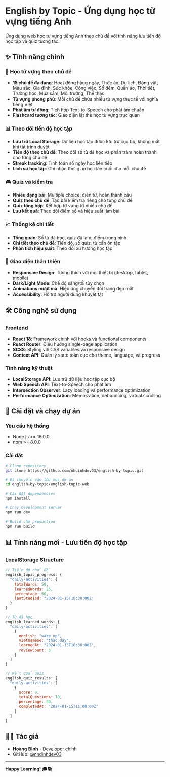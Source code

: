 # English by Topic - Ứng dụng học từ vựng tiếng Anh

Ứng dụng web học từ vựng tiếng Anh theo chủ đề với tính năng lưu tiến độ học tập và quiz tương tác.

## ✨ Tính năng chính

### 🎯 Học từ vựng theo chủ đề
- **15 chủ đề đa dạng**: Hoạt động hàng ngày, Thức ăn, Du lịch, Động vật, Màu sắc, Gia đình, Sức khỏe, Công việc, Số đếm, Quần áo, Thời tiết, Trường học, Mua sắm, Môi trường, Thể thao
- **Từ vựng phong phú**: Mỗi chủ đề chứa nhiều từ vựng thực tế với nghĩa tiếng Việt
- **Phát âm tự động**: Tích hợp Text-to-Speech cho phát âm chuẩn
- **Flashcard tương tác**: Giao diện lật thẻ học từ vựng trực quan

### 📊 Theo dõi tiến độ học tập
- **Lưu trữ Local Storage**: Dữ liệu học tập được lưu trữ cục bộ, không mất khi tắt trình duyệt
- **Tiến độ theo chủ đề**: Theo dõi số từ đã học và phần trăm hoàn thành cho từng chủ đề
- **Streak tracking**: Tính toán số ngày học liên tiếp
- **Lịch sử học tập**: Ghi nhận thời gian học lần cuối cho mỗi chủ đề

### 🎮 Quiz và kiểm tra
- **Nhiều dạng bài**: Multiple choice, điền từ, hoàn thành câu
- **Quiz theo chủ đề**: Tạo bài kiểm tra riêng cho từng chủ đề
- **Quiz tổng hợp**: Kết hợp từ vựng từ nhiều chủ đề
- **Lưu kết quả**: Theo dõi điểm số và hiệu suất làm bài

### 📈 Thống kê chi tiết
- **Tổng quan**: Số từ đã học, quiz đã làm, điểm trung bình
- **Chi tiết theo chủ đề**: Tiến độ, số quiz, từ cần ôn tập
- **Phân tích hiệu suất**: Theo dõi xu hướng học tập

### 🎨 Giao diện thân thiện
- **Responsive Design**: Tương thích với mọi thiết bị (desktop, tablet, mobile)
- **Dark/Light Mode**: Chế độ sáng/tối tùy chọn
- **Animations mượt mà**: Hiệu ứng chuyển đổi trang đẹp mắt
- **Accessibility**: Hỗ trợ người dùng khuyết tật

## 🛠️ Công nghệ sử dụng

### Frontend
- **React 18**: Framework chính với hooks và functional components
- **React Router**: Điều hướng single-page application
- **SCSS**: Styling với CSS variables và responsive design
- **Context API**: Quản lý state toàn cục cho theme, language, và progress

### Tính năng kỹ thuật
- **LocalStorage API**: Lưu trữ dữ liệu học tập cục bộ
- **Web Speech API**: Text-to-Speech cho phát âm
- **Intersection Observer**: Lazy loading và performance optimization
- **Performance Optimization**: Memoization, debouncing, virtual scrolling

## 🚀 Cài đặt và chạy dự án

### Yêu cầu hệ thống
- Node.js >= 16.0.0
- npm >= 8.0.0

### Cài đặt
```bash
# Clone repository
git clone https://github.com/nhdinhdev03/english-by-topic.git

# Di chuyển vào thư mục dự án
cd english-by-topic/english-topic-web

# Cài đặt dependencies
npm install

# Chạy development server
npm run dev

# Build cho production
npm run build
```

## 📊 Tính năng mới - Lưu tiến độ học tập

### LocalStorage Structure
```javascript
// Tiến độ chủ đề
english_topic_progress: {
  "daily-activities": {
    totalWords: 50,
    learnedWords: 25,
    percentage: 50,
    lastStudied: "2024-01-15T10:30:00Z"
  }
}

// Từ đã học
english_learned_words: {
  "daily-activities": [
    {
      english: "wake up",
      vietnamese: "thức dậy",
      learnedAt: "2024-01-15T10:30:00Z",
      reviewCount: 3
    }
  ]
}

// Kết quả quiz
english_quiz_results: {
  "daily-activities": [
    {
      score: 8,
      totalQuestions: 10,
      percentage: 80,
      completedAt: "2024-01-15T11:00:00Z"
    }
  ]
}
```

## 👨‍💻 Tác giả

- **Hoàng Đình** - Developer chính
- GitHub: [@nhdinhdev03](https://github.com/nhdinhdev03)

---

**Happy Learning! 🎓📚**